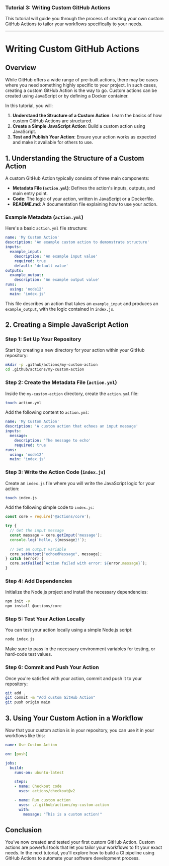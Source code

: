 ### **Tutorial 3: Writing Custom GitHub Actions**

This tutorial will guide you through the process of creating your own custom GitHub Actions to tailor your workflows specifically to your needs.

---

# Writing Custom GitHub Actions

## Overview

While GitHub offers a wide range of pre-built actions, there may be cases where you need something highly specific to your project. In such cases, creating a custom GitHub Action is the way to go. Custom actions can be created using JavaScript or by defining a Docker container.

In this tutorial, you will:

1. **Understand the Structure of a Custom Action**: Learn the basics of how custom GitHub Actions are structured.
2. **Create a Simple JavaScript Action**: Build a custom action using JavaScript.
3. **Test and Publish Your Action**: Ensure your action works as expected and make it available for others to use.

## 1. Understanding the Structure of a Custom Action

A custom GitHub Action typically consists of three main components:

- **Metadata File (`action.yml`)**: Defines the action's inputs, outputs, and main entry point.
- **Code**: The logic of your action, written in JavaScript or a Dockerfile.
- **README.md**: A documentation file explaining how to use your action.

### Example Metadata (`action.yml`)

Here's a basic `action.yml` file structure:

```yaml
name: 'My Custom Action'
description: 'An example custom action to demonstrate structure'
inputs:
  example_input:
    description: 'An example input value'
    required: true
    default: 'default value'
outputs:
  example_output:
    description: 'An example output value'
runs:
  using: 'node12'
  main: 'index.js'
```

This file describes an action that takes an `example_input` and produces an `example_output`, with the logic contained in `index.js`.

## 2. Creating a Simple JavaScript Action

### Step 1: Set Up Your Repository

Start by creating a new directory for your action within your GitHub repository:

```bash
mkdir -p .github/actions/my-custom-action
cd .github/actions/my-custom-action
```

### Step 2: Create the Metadata File (`action.yml`)

Inside the `my-custom-action` directory, create the `action.yml` file:

```bash
touch action.yml
```

Add the following content to `action.yml`:

```yaml
name: 'My Custom Action'
description: 'A custom action that echoes an input message'
inputs:
  message:
    description: 'The message to echo'
    required: true
runs:
  using: 'node12'
  main: 'index.js'
```

### Step 3: Write the Action Code (`index.js`)

Create an `index.js` file where you will write the JavaScript logic for your action:

```bash
touch index.js
```

Add the following simple code to `index.js`:

```javascript
const core = require('@actions/core');

try {
  // Get the input message
  const message = core.getInput('message');
  console.log(`Hello, ${message}!`);
  
  // Set an output variable
  core.setOutput("echoedMessage", message);
} catch (error) {
  core.setFailed(`Action failed with error: ${error.message}`);
}
```

### Step 4: Add Dependencies

Initialize the Node.js project and install the necessary dependencies:

```bash
npm init -y
npm install @actions/core
```

### Step 5: Test Your Action Locally

You can test your action locally using a simple Node.js script:

```bash
node index.js
```

Make sure to pass in the necessary environment variables for testing, or hard-code test values.

### Step 6: Commit and Push Your Action

Once you're satisfied with your action, commit and push it to your repository:

```bash
git add .
git commit -m "Add custom GitHub Action"
git push origin main
```

## 3. Using Your Custom Action in a Workflow

Now that your custom action is in your repository, you can use it in your workflows like this:

```yaml
name: Use Custom Action

on: [push]

jobs:
  build:
    runs-on: ubuntu-latest

    steps:
    - name: Checkout code
      uses: actions/checkout@v2

    - name: Run custom action
      uses: ./.github/actions/my-custom-action
      with:
        message: "This is a custom action!"
```

## Conclusion

You’ve now created and tested your first custom GitHub Action. Custom actions are powerful tools that let you tailor your workflows to fit your exact needs. In the next tutorial, you'll explore how to build a CI pipeline using GitHub Actions to automate your software development process.
